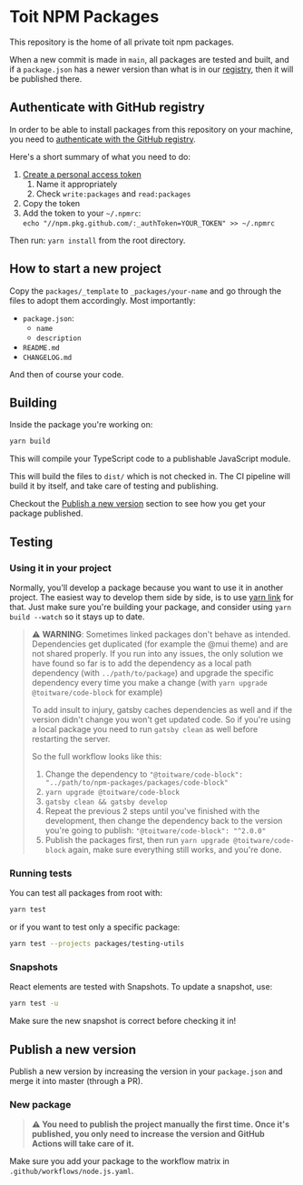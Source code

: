 # Toit NPM Packages

This repository is the home of all private toit npm packages.

When a new commit is made in `main`, all packages are tested and built, and if a
`package.json` has a newer version than what is in our
[registry](https://github.com/orgs/toitware/packages), then it will be published
there.

## Authenticate with GitHub registry

In order to be able to install packages from this repository on your machine,
you need to [authenticate with the GitHub
registry](https://docs.github.com/en/packages/guides/configuring-npm-for-use-with-github-packages#authenticating-to-github-packages).

Here's a short summary of what you need to do:

1. [Create a personal access token](https://github.com/settings/tokens/new)
   1. Name it appropriately
   2. Check `write:packages` and `read:packages`
2. Copy the token
3. Add the token to your `~/.npmrc`:  
   `echo "//npm.pkg.github.com/:_authToken=YOUR_TOKEN" >> ~/.npmrc`

Then run: `yarn install` from the root directory.

## How to start a new project

Copy the `packages/_template` to `_packages/your-name` and go through the files
to adopt them accordingly. Most importantly:

- `package.json`:
  - `name`
  - `description`
- `README.md`
- `CHANGELOG.md`

And then of course your code.

## Building

Inside the package you're working on:

```sh
yarn build
```

This will compile your TypeScript code to a publishable JavaScript module.

This will build the files to `dist/` which is not checked in. The CI pipeline
will build it by itself, and take care of testing and publishing.

Checkout the [Publish a new version](#publish-a-new-version) section to see
how you get your package published.

## Testing

### Using it in your project

Normally, you'll develop a package because you want to use it in another
project. The easiest way to develop them side by side, is to use [yarn
link](https://classic.yarnpkg.com/en/docs/cli/link/) for that. Just make sure
you're building your package, and consider using `yarn build --watch` so it
stays up to date.

> ⚠️ **WARNING**: Sometimes linked packages don't behave as intended.
> Dependencies get duplicated (for example the @mui theme) and are not shared
> properly. If you run into any issues, the only solution we have found so far
> is to add the dependency as a local path dependency (with
> `../path/to/package`) and upgrade the specific dependency every time you make
> a change (with `yarn upgrade @toitware/code-block` for example)
>
> To add insult to injury, gatsby caches dependencies as well and if the version
> didn't change you won't get updated code. So if you're using a local package
> you need to run `gatsby clean` as well before restarting the server.
>
> So the full workflow looks like this:
>
> 1. Change the dependency to `"@toitware/code-block": "../path/to/npm-packages/packages/code-block"`
> 2. `yarn upgrade @toitware/code-block`
> 3. `gatsby clean && gatsby develop`
> 4. Repeat the previous 2 steps until you've finished with the development,
>    then change the dependency back to the version you're going to publish:
>    `"@toitware/code-block": "^2.0.0"`
> 5. Publish the packages first, then run `yarn upgrade @toitware/code-block`
>    again, make sure everything still works, and you're done.

### Running tests

You can test all packages from root with:

```sh
yarn test
```

or if you want to test only a specific package:

```sh
yarn test --projects packages/testing-utils
```

### Snapshots

React elements are tested with Snapshots. To update a snapshot, use:

```sh
yarn test -u
```

Make sure the new snapshot is correct before checking it in!

## Publish a new version

Publish a new version by increasing the version in your `package.json` and merge
it into master (through a PR).

### New package

> **⚠️ You need to publish the project manually the first time. Once it's
> published, you only need to increase the version and GitHub Actions will take
> care of it.**

Make sure you add your package to the workflow matrix in
`.github/workflows/node.js.yaml`.
